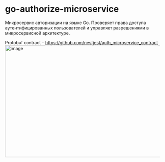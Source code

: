 # go-authorize-microservice

Микросервис авторизации на языке Go. Проверяет права доступа аутентифицированных пользователей и управляет разрешениями в микросервисной архитектуре.

Protobuf contract - https://github.com/nestjest/auth_microservice_contract
<img width="640" height="365" alt="image" src="https://github.com/user-attachments/assets/097e84bd-bfee-4310-8e3e-56ef7167f61a" />
